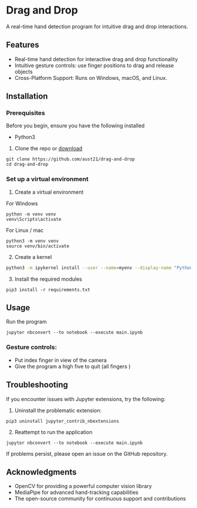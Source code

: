 # Drag and Drop

A real-time hand detection program for intuitive drag and drop interactions.

## Features

- Real-time hand detection for interactive drag and drop functionality
- Intuitive gesture controls: use finger positions to drag and release objects
- Cross-Platform Support: Runs on Windows, macOS, and Linux.

## Installation

### Prerequisites
Before you begin, ensure you have the following installed

- Python3

1. Clone the repo or [download](https://github.com/aust21/drag-and-drop/archive/refs/heads/main.zip)

```
git clone https://github.com/aust21/drag-and-drop
cd drag-and-drop
```

### Set up a virtual environment

1. Create a virtual environment

For Windows
```
python -m venv venv
venv\Scripts\activate
```

For Linux / mac

```
python3 -m venv venv
source venv/bin/activate
```
2. Create a kernel
```bash
python3 -m ipykernel install --user --name=myenv --display-name "Python (myenv)"
```
 
3. Install the required modules

```
pip3 install -r requirements.txt
```

## Usage
Run the program

```
jupyter nbconvert --to notebook --execute main.ipynb
```
### Gesture controls:
- Put index finger in view of the camera
- Give the program a high five to quit (all fingers )

## Troubleshooting
If you encounter issues with Jupyter extensions, try the following:

1. Uninstall the problematic extension:
```
pip3 uninstall jupyter_contrib_nbextensions
```

2. Reattempt to run the application
```
jupyter nbconvert --to notebook --execute main.ipynb
```
If problems persist, please open an issue on the GitHub repository.


## Acknowledgments
- OpenCV for providing a powerful computer vision library
- MediaPipe for advanced hand-tracking capabilities
- The open-source community for continuous support and contributions
